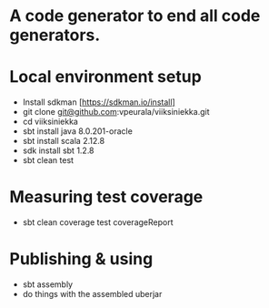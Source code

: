 # A code generator to end all code generators.

# Local environment setup
  * Install sdkman [https://sdkman.io/install]
  * git clone git@github.com:vpeurala/viiksiniekka.git
  * cd viiksiniekka
  * sbt install java 8.0.201-oracle
  * sbt install scala 2.12.8
  * sdk install sbt 1.2.8
  * sbt clean test

# Measuring test coverage
  * sbt clean coverage test coverageReport

# Publishing & using
  * sbt assembly
  * do things with the assembled uberjar


